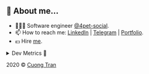 ## 🦄 About me...

- 🧑🏻‍💻 Software engineer [@4pet-social](https://github.com/4pet-social).
- 📫 How to reach me: [LinkedIn](https://linkedin.com/in/103cuong) | [Telegram](https://t.me/cuong103) | [Portfolio](https://103cuong.github.io/).
- 💵 Hire [me](mailto:103cuong@gmail.com).

<details><summary>Dev Metrics 💅</summary>

<!--START_SECTION:waka-->
![Profile Views](http://img.shields.io/badge/Profile%20Views-10-blue)

![Lines of code](https://img.shields.io/badge/From%20Hello%20World%20I%27ve%20Written-17.5%20million%20lines%20of%20code-blue)

**🐱 My Github Data** 

> 🏆 2,319 Contributions in the Year 2020
 > 
> 📦 496.8 kB Used in Github's Storage 
 > 
> 💼 Opted to Hire
 > 
> 📜 152 Public Repositories
 > 
> 🔑 0 Private Repository 
 > 
**I'm a Night 🦉** 

```text
🌞 Morning    64 commits     ███░░░░░░░░░░░░░░░░░░░░░░   12.98% 
🌆 Daytime    156 commits    ████████░░░░░░░░░░░░░░░░░   31.64% 
🌃 Evening    167 commits    ████████░░░░░░░░░░░░░░░░░   33.87% 
🌙 Night      106 commits    █████░░░░░░░░░░░░░░░░░░░░   21.5%

```
📅 **I'm Most Productive on Thursday** 

```text
Monday       66 commits     ███░░░░░░░░░░░░░░░░░░░░░░   13.39% 
Tuesday      67 commits     ███░░░░░░░░░░░░░░░░░░░░░░   13.59% 
Wednesday    56 commits     ██░░░░░░░░░░░░░░░░░░░░░░░   11.36% 
Thursday     106 commits    █████░░░░░░░░░░░░░░░░░░░░   21.5% 
Friday       63 commits     ███░░░░░░░░░░░░░░░░░░░░░░   12.78% 
Saturday     61 commits     ███░░░░░░░░░░░░░░░░░░░░░░   12.37% 
Sunday       74 commits     ███░░░░░░░░░░░░░░░░░░░░░░   15.01%

```


📊 **This Week I Spent My Time On** 

```text
⌚︎ Time Zone: Asia/Ho_Chi_Minh

💬 Programming Languages: 
TypeScript               12 hrs 40 mins      ███████████░░░░░░░░░░░░░░   46.51% 
JSON                     4 hrs 17 mins       ████░░░░░░░░░░░░░░░░░░░░░   15.76% 
JavaScript               3 hrs 7 mins        ███░░░░░░░░░░░░░░░░░░░░░░   11.5% 
YAML                     2 hrs 19 mins       ██░░░░░░░░░░░░░░░░░░░░░░░   8.52% 
Bash                     1 hr 47 mins        █░░░░░░░░░░░░░░░░░░░░░░░░   6.57%

🔥 Editors: 
WebStorm                 13 hrs 58 mins      ████████████░░░░░░░░░░░░░   51.29% 
VS Code                  13 hrs 16 mins      ████████████░░░░░░░░░░░░░   48.71%

```

**I Mostly Code in TypeScript** 

```text
TypeScript               50 repos            ████████████░░░░░░░░░░░░░   51.02% 
JavaScript               18 repos            ████░░░░░░░░░░░░░░░░░░░░░   18.37% 
Go                       18 repos            ████░░░░░░░░░░░░░░░░░░░░░   18.37% 
Dockerfile               3 repos             ░░░░░░░░░░░░░░░░░░░░░░░░░   3.06% 
Dart                     2 repos             ░░░░░░░░░░░░░░░░░░░░░░░░░   2.04%

```



<!--END_SECTION:waka-->
</details>

2020 © [Cuong Tran](https://github.com/103cuong)
